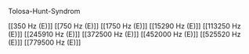 Tolosa-Hunt-Syndrom

[[350 Hz (E)]]
[[750 Hz (E)]]
[[1750 Hz (E)]]
[[15290 Hz (E)]]
[[113250 Hz (E)]]
[[245910 Hz (E)]]
[[372500 Hz (E)]]
[[452000 Hz (E)]]
[[525520 Hz (E)]]
[[779500 Hz (E)]]